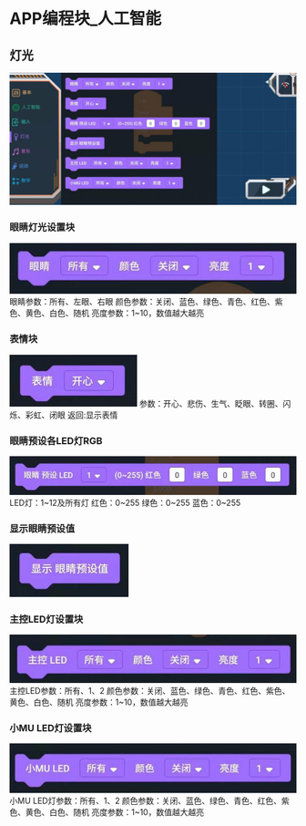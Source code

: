 # APP编程块_人工智能

## 灯光
![](./images/MoonBot_APP_Light.jpg)
### 眼睛灯光设置块
![](./images/MoonBot_APP_Light0.jpg)
眼睛参数：所有、左眼、右眼
颜色参数：关闭、蓝色、绿色、青色、红色、紫色、黄色、白色、随机
亮度参数：1~10，数值越大越亮

### 表情块
![](./images/MoonBot_APP_Light1.jpg)
参数：开心、悲伤、生气、眨眼、转圈、闪烁、彩虹、闭眼
返回:显示表情

### 眼睛预设各LED灯RGB
![](./images/MoonBot_APP_Light2.jpg)
LED灯：1~12及所有灯
红色：0~255
绿色：0~255
蓝色：0~255

### 显示眼睛预设值
![](./images/MoonBot_APP_Light3.jpg)

### 主控LED灯设置块
![](./images/MoonBot_APP_Light4.jpg)
主控LED参数：所有、1、2
颜色参数：关闭、蓝色、绿色、青色、红色、紫色、黄色、白色、随机
亮度参数：1~10，数值越大越亮

### 小MU LED灯设置块
![](./images/MoonBot_APP_Light5.jpg)
小MU LED灯参数：所有、1、2
颜色参数：关闭、蓝色、绿色、青色、红色、紫色、黄色、白色、随机
亮度参数：1~10，数值越大越亮


